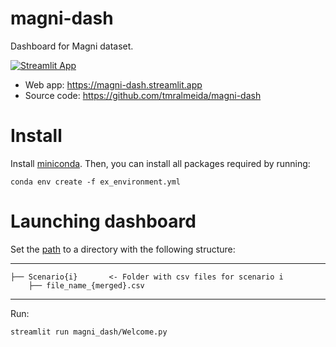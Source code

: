 
# magni-dash
Dashboard for Magni dataset.

[![Streamlit App](https://static.streamlit.io/badges/streamlit_badge_black_white.svg)](https://magni-dash.streamlit.app)

- Web app: <https://magni-dash.streamlit.app>
- Source code: <https://github.com/tmralmeida/magni-dash>


# Install

Install [miniconda](http://docs.conda.io/en/latest/miniconda.html). Then, you can install all packages required by running:

```
conda env create -f ex_environment.yml
```

# Launching dashboard

Set the [path](https://github.com/tmralmeida/magni-dash/blob/main/magni_dash/config/constants.py) to a directory with the following structure:

------------
    ├── Scenario{i}       <- Folder with csv files for scenario i
        ├── file_name_{merged}.csv 
--------



Run:

```
streamlit run magni_dash/Welcome.py
```